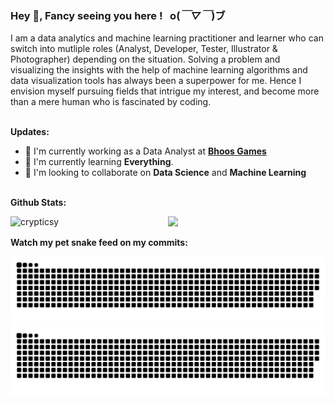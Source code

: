 ### Hey 👋, Fancy seeing you here ! &nbsp; o(*￣▽￣*)ブ

I am a data analytics and machine learning practitioner and learner who can switch into mutliple roles (Analyst, Developer, Tester, Illustrator & Photographer) depending on the situation. Solving a problem and visualizing the insights with the help of machine learning algorithms and data visualization tools has always been a superpower for me. Hence I envision myself pursuing fields that intrigue my interest, and become more than a mere human who is fascinated by coding.
<br/> <br/> 

**Updates:**
- 🔭 I'm currently working as a Data Analyst at [**Bhoos Games**](https://www.bhoos.com/about/)
- 🌱 I'm currently learning **Everything**. 
- 👯 I'm looking to collaborate on **Data Science** and **Machine Learning**
<br/> <br/> 

**Github Stats:**

<img  align="left" width="50%" src="https://github-readme-stats.vercel.app/api?username=crypticsy&&count_private=true&show_icons=true&bg_color=0D1117&title_color=fff&text_color=929292&icon_color=F1E05A&hide_border=true" alt="crypticsy" />

<img width="42%" src="https://github-readme-stats.vercel.app/api/top-langs/?username=crypticsy&layout=compact&bg_color=0D1117&title_color=fff&text_color=929292&hide_border=true" />
<br/>

**Watch my pet snake feed on my commits:**

![github contribution grid snake animation](https://raw.githubusercontent.com/crypticsy/crypticsy/output/github-contribution-grid-snake-dark.svg#gh-dark-mode-only)![github contribution grid snake animation](https://raw.githubusercontent.com/crypticsy/crypticsy/output/github-contribution-grid-snake.svg#gh-light-mode-only)




<!--
**crypticsy/crypticsy** is a ✨ _special_ ✨ repository because its `README.md` (this file) appears on your GitHub profile.

Here are some ideas to get you started:

- 🔭 I’m currently working on ...
- 🌱 I’m currently learning ...
- 👯 I’m looking to collaborate on ...
- 🤔 I’m looking for help with ...
- 💬 Ask me about ...
- 📫 How to reach me: ...
- 😄 Pronouns: ...
- ⚡ Fun fact: ...
-->
